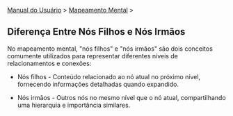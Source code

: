[Manual do Usuário](/dragonnest/drawnote/manual/pt) > [Mapeamento Mental](/dragonnest/drawnote/manual/pt/mind_mapping) >

Diferença Entre Nós Filhos e Nós Irmãos
---


No mapeamento mental, "nós filhos" e "nós irmãos" são dois conceitos comumente utilizados para representar diferentes níveis de relacionamentos e conexões:

- Nós filhos - Conteúdo relacionado ao nó atual no próximo nível, fornecendo informações detalhadas quando expandido.

- Nós irmãos - Outros nós no mesmo nível que o nó atual, compartilhando uma hierarquia e importância similares.